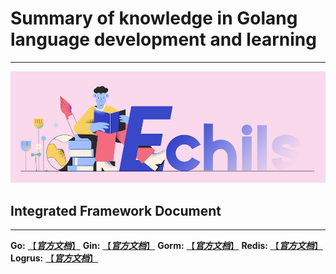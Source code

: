 # Summary of knowledge in Golang language development and learning

****

<p align="center">
  <a>
   <img alt="Framework" src="ECHILS.PNG">
  </a>
</p>

## Integrated Framework Document

****

**Go:** [【***官方文档***】](https://studygolang.com/pkgdoc)
**Gin:** [【***官方文档***】](https://gin-gonic.com/zh-cn/docs/)
**Gorm:** [【***官方文档***】](https://gorm.io/zh_CN/docs/)
**Redis:** [【***官方文档***】](https://redis.uptrace.dev/zh/guide/)
**Logrus:** [【***官方文档***】](https://pkg.go.dev/github.com/sirupsen/logrus#section-readme)